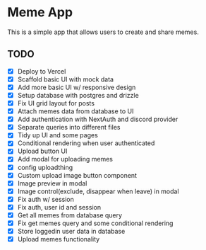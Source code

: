 # Meme App

This is a simple app that allows users to create and share memes.

## TODO

- [x] Deploy to Vercel
- [x] Scaffold basic UI with mock data
- [x] Add more basic UI w/ responsive design
- [x] Setup database with postgres and drizzle
- [x] Fix UI grid layout for posts
- [x] Attach memes data from database to UI
- [x] Add authentication with NextAuth and discord provider
- [x] Separate queries into different files
- [x] Tidy up UI and some pages
- [x] Conditional rendering when user authenticated
- [x] Upload button UI
- [x] Add modal for uploading memes
- [x] config uploadthing
- [x] Custom upload image button component
- [x] Image preview in modal
- [x] Image control(exclude, disappear when leave) in modal
- [x] Fix auth w/ session
- [x] Fix auth, user id and session
- [x] Get all memes from database query
- [x] Fix get memes query and some conditional rendering
- [x] Store loggedin user data in database
- [x] Upload memes functionality
